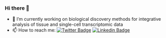 ### Hi there 👋

- 🔭 I’m currently working on biological discovery methods for integrative analysis of tissue and single-cell transcriptomic data
- 📫 How to reach me:   [![Twitter Badge](https://img.shields.io/badge/-Twitter-1ca0f1?style=flat-square&labelColor=1ca0f1&logo=twitter&logoColor=white&link=https://twitter.com/opakholis)](https://twitter.com/KailashBP10)
  [![Linkedin Badge](https://img.shields.io/badge/-LinkedIn-blue?style=flat-square&logo=Linkedin&logoColor=white&link=https://www.linkedin.com/in/opakholis/)](https://www.linkedin.com/in/kailashbp10/)
